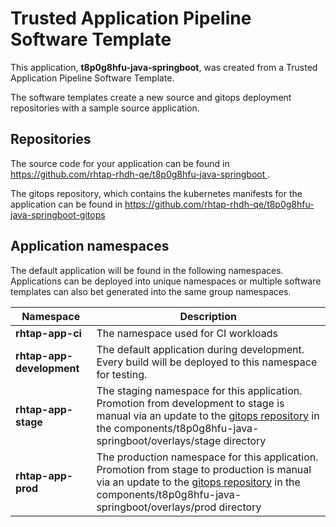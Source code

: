 # Trusted Application Pipeline Software Template

This application, **t8p0g8hfu-java-springboot**, was created from a Trusted Application Pipeline Software Template.

The software templates create a new source and gitops deployment repositories with a sample source application. 

## Repositories

The source code for your application can be found in [https://github.com/rhtap-rhdh-qe/t8p0g8hfu-java-springboot ](https://github.com/rhtap-rhdh-qe/t8p0g8hfu-java-springboot ).
 
The gitops repository, which contains the kubernetes manifests for the application can be found in 
[https://github.com/rhtap-rhdh-qe/t8p0g8hfu-java-springboot-gitops ](https://github.com/rhtap-rhdh-qe/t8p0g8hfu-java-springboot-gitops ) 

## Application namespaces 

The default application will be found in the following namespaces. Applications can be deployed into unique namespaces or multiple software templates can also bet generated into the same group namespaces.  

|  Namespace   |  Description   |  
| -------- | -------- |
| **rhtap-app-ci** | The namespace used for CI workloads |
| **rhtap-app-development** | The default application during development. Every build will be deployed to this namespace for testing. |
| **rhtap-app-stage** | The staging namespace for this application. Promotion from development to stage is manual via an update to the [gitops repository](https://github.com/rhtap-rhdh-qe/t8p0g8hfu-java-springboot-gitops ) in the components/t8p0g8hfu-java-springboot/overlays/stage directory |
| **rhtap-app-prod** | The production namespace for this application. Promotion from stage to production is manual via an update to the [gitops repository](https://github.com/rhtap-rhdh-qe/t8p0g8hfu-java-springboot-gitops ) in the components/t8p0g8hfu-java-springboot/overlays/prod directory |